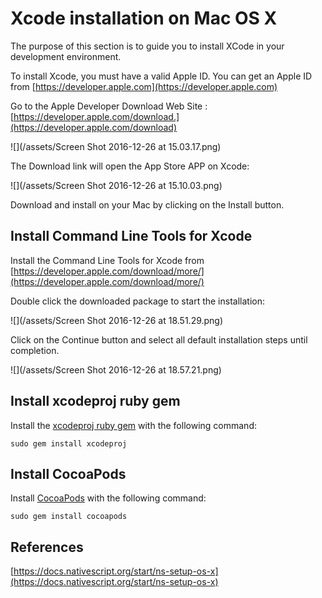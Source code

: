 # Xcode installation on Mac OS X

The purpose of this section is to guide you to install XCode in your development environment.

To install Xcode, you must have a valid Apple ID. You can get an Apple ID from [https://developer.apple.com](https://developer.apple.com)

Go to the Apple Developer Download Web Site : [https://developer.apple.com/download.](https://developer.apple.com/download)

![](/assets/Screen Shot 2016-12-26 at 15.03.17.png)

The Download link will open the App Store APP on Xcode:

![](/assets/Screen Shot 2016-12-26 at 15.10.03.png)

Download and install on your Mac by clicking on the Install button.

## Install Command Line Tools for Xcode

Install the Command Line Tools for Xcode from [https://developer.apple.com/download/more/](https://developer.apple.com/download/more/)

Double click the downloaded package to start the installation:

![](/assets/Screen Shot 2016-12-26 at 18.51.29.png)

Click on the Continue button and select all default installation steps until completion.

![](/assets/Screen Shot 2016-12-26 at 18.57.21.png)

## Install xcodeproj ruby gem

Install the [xcodeproj ruby gem](https://rubygems.org/gems/xcodeproj/versions/0.28.2) with the following command:

`sudo gem install xcodeproj`

## Install CocoaPods

Install [CocoaPods](https://guides.cocoapods.org/using/getting-started.html) with the following command:

`sudo gem install cocoapods`

## References

[https://docs.nativescript.org/start/ns-setup-os-x](https://docs.nativescript.org/start/ns-setup-os-x)

